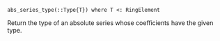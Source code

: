```
abs_series_type(::Type{T}) where T <: RingElement
```

Return the type of an absolute series whose coefficients have the given type.
